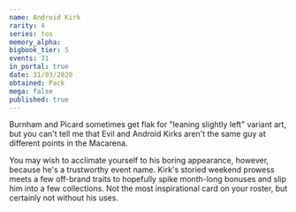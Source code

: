 ```yaml
---
name: Android Kirk
rarity: 4
series: tos
memory_alpha:
bigbook_tier: 5
events: 31
in_portal: true
date: 31/03/2020
obtained: Pack
mega: false
published: true
---
```


Burnham and Picard sometimes get flak for "leaning slightly left" variant art, but you can't tell me that Evil and Android Kirks aren't the same guy at different points in the Macarena.

You may wish to acclimate yourself to his boring appearance, however, because he's a trustworthy event name. Kirk's storied weekend prowess meets a few off-brand traits to hopefully spike month-long bonuses and slip him into a few collections. Not the most inspirational card on your roster, but certainly not without his uses.

